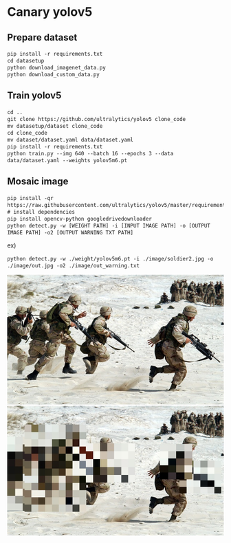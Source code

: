# Canary yolov5

## Prepare dataset
```
pip install -r requirements.txt
cd datasetup
python download_imagenet_data.py
python download_custom_data.py
```

## Train yolov5
```
cd ..
git clone https://github.com/ultralytics/yolov5 clone_code
mv datasetup/dataset clone_code
cd clone_code
mv dataset/dataset.yaml data/dataset.yaml
pip install -r requirements.txt
python train.py --img 640 --batch 16 --epochs 3 --data data/dataset.yaml --weights yolov5m6.pt
```

## Mosaic image
```
pip install -qr https://raw.githubusercontent.com/ultralytics/yolov5/master/requirements.txt  # install dependencies
pip install opencv-python googledrivedownloader
python detect.py -w [WEIGHT PATH] -i [INPUT IMAGE PATH] -o [OUTPUT IMAGE PATH] -o2 [OUTPUT WARNING TXT PATH]
```
ex)
```
python detect.py -w ./weight/yolov5m6.pt -i ./image/soldier2.jpg -o ./image/out.jpg -o2 ./image/out_warning.txt
```
![in](image/soldier2.jpg)
![out](image/yolov5l6.jpg)
